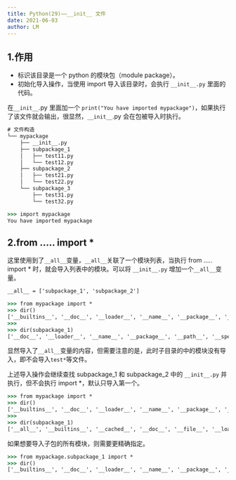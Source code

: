 ```yaml
---
title: Python(29)——__init__ 文件
date: 2021-06-03
author: LM
---
```


## 1.作用

- 标识该目录是一个 python 的模块包（module package）。
- 初始化导入操作，当使用 import 导入该目录时，会执行 `__init__.py` 里面的代码。

在`__init__`.py 里面加一个 `print("You have imported mypackage")`，如果执行了该文件就会输出，很显然，`__init__`.py 会在包被导入时执行。

```cmd
# 文件构造
└── mypackage
    ├── __init__.py
    ├── subpackage_1
    │   ├── test11.py
    │   └── test12.py
    ├── subpackage_2
    │   ├── test21.py
    │   └── test22.py
    └── subpackage_3
        ├── test31.py
        └── test32.py

>>> import mypackage
You have imported mypackage
```

## 2.from ..... import *

这里使用到了`__all__`变量，`__all__`关联了一个模块列表，当执行 from ..... import * 时，就会导入列表中的模块。可以将 `__init__.py` 增加一个`__all__`变量。

```cmd
__all__ = ['subpackage_1', 'subpackage_2']

>>> from mypackage import *
>>> dir()
['__builtins__', '__doc__', '__loader__', '__name__', '__package__', '__spec__', 'subpackage_1', 'subpackage_2']
>>> 
>>> dir(subpackage_1)
['__doc__', '__loader__', '__name__', '__package__', '__path__', '__spec__']
```

显然导入了`__all__`变量的内容，但需要注意的是，此时子目录的中的模块没有导入，即不会导入`test*`等文件。

上述导入操作会继续查找 subpackage_1 和 subpackage_2 中的 `__init__.py` 并执行，但不会执行 import *，默认只导入第一个。

```cmd
>>> from mypackage import *
>>> dir()
['__builtins__', '__doc__', '__loader__', '__name__', '__package__', '__spec__', 'subpackage_1', 'subpackage_2']
>>> 
>>> dir(subpackage_1)
['__all__', '__builtins__', '__cached__', '__doc__', '__file__', '__loader__', '__name__', '__package__', '__path__', '__spec__', 'test11']
```

如果想要导入子包的所有模块，则需要更精确指定。

```cmd
>>> from mypackage.subpackage_1 import *
>>> dir()
['__builtins__', '__doc__', '__loader__', '__name__', '__package__', '__spec__', 'test11', 'test12']
```